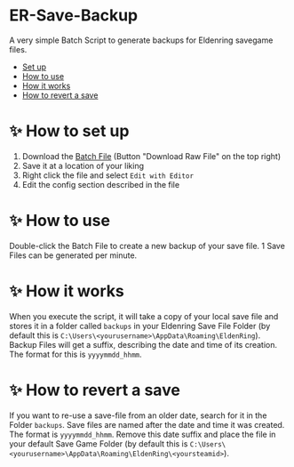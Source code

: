 # ER-Save-Backup

A very simple Batch Script to generate backups for Eldenring savegame files.

- [Set up](#setup)
- [How to use](#howtouse)
- [How it works](#howitworks)
- [How to revert a save](#howtorevert)

<a name="setup"></a>
# ✨ How to set up

1. Download the [Batch File](ER-Savefile-Backup.bat) (Button "Download Raw File" on the top right)
2. Save it at a location of your liking
3. Right click the file and select `Edit with Editor`
4. Edit the config section described in the file

<a name="howtouse"></a>
# ✨ How to use

Double-click the Batch File to create a new backup of your save file. 1 Save Files can be generated per minute.

<a name="howitworks"></a>
# ✨ How it works

When you execute the script, it will take a copy of your local save file and stores it in a folder called `backups` in your Eldenring Save File Folder (by default this is `C:\Users\<yourusername>\AppData\Roaming\EldenRing`). Backup Files will get a suffix, describing the date and time of its creation. The format for this is `yyyymmdd_hhmm`.

<a name="howtorevert"></a>
# ✨ How to revert a save

If you want to re-use a save-file from an older date, search for it in the Folder `backups`. Save files are named after the date and time it was created. The format is `yyyymmdd_hhmm`. Remove this date suffix and place the file in your default Save Game Folder (by default this is `C:\Users\<yourusername>\AppData\Roaming\EldenRing\<yoursteamid>`).
